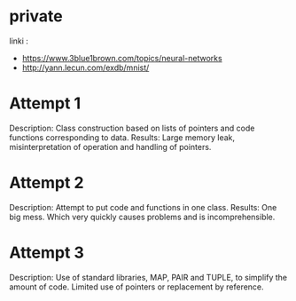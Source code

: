 # private

linki : 
- https://www.3blue1brown.com/topics/neural-networks
- http://yann.lecun.com/exdb/mnist/


# Attempt 1
  Description:
  Class construction based on lists of pointers and code functions corresponding to data.
  Results:
  Large memory leak, misinterpretation of operation and handling of pointers.

# Attempt 2
Description:
Attempt to put code and functions in one class.
Results:
One big mess. Which very quickly causes problems and is incomprehensible.

# Attempt 3
Description:
Use of standard libraries, MAP, PAIR and TUPLE, to simplify the amount of code. Limited use of pointers or replacement by reference.
